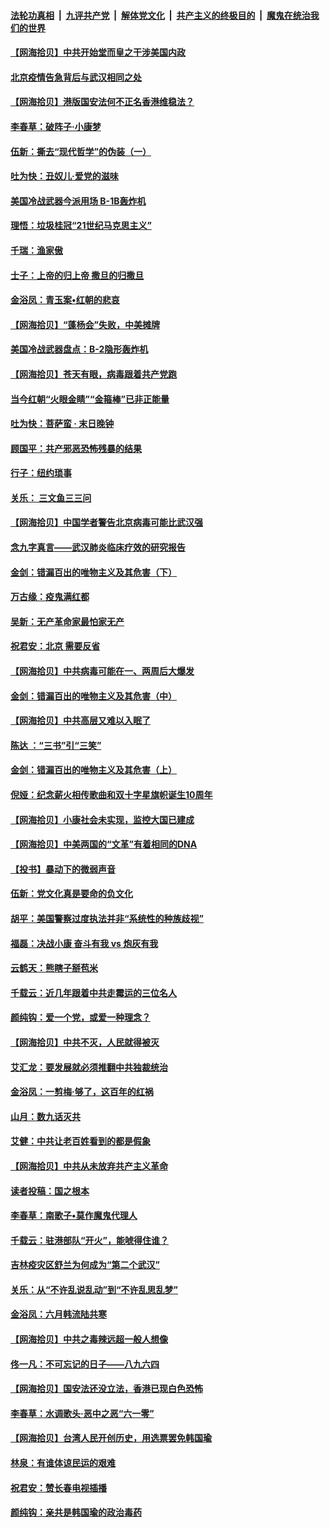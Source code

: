 ####  [法轮功真相](../../../../basic/blob/master/README.md?t=06231902) &nbsp;|&nbsp; [九评共产党](../../../../9ping.md/blob/master/README.md?t=06231902) &nbsp;|&nbsp; [解体党文化](../../../../jtdwh.md/blob/master/README.md?t=06231902)  &nbsp;|&nbsp; [共产主义的终极目的](../../../../gczydzjmd.md/blob/master/README.md?t=06231902) &nbsp;|&nbsp; [魔鬼在统治我们的世界](../../../../mgztzwmdsj.md/blob/master/README.md?t=06231902) 

#### [【网海拾贝】中共开始堂而皇之干涉美国内政](../pages/nsc993/n12205646.md?t=06231902) 

#### [北京疫情告急背后与武汉相同之处](../pages/nsc993/n12201610.md?t=06231902) 

#### [【网海拾贝】港版国安法何不正名香港维稳法？](../pages/nsc993/n12203675.md?t=06231902) 

#### [李春草：破阵子·小康梦](../pages/nsc993/n12202996.md?t=06231902) 

#### [伍新：撕去“现代哲学”的伪装（一）](../pages/nsc993/n12202666.md?t=06231902) 

#### [吐为快：丑奴儿·爱党的滋味](../pages/nsc993/n12202630.md?t=06231902) 

#### [美国冷战武器今派用场 B-1B轰炸机](../pages/nsc993/n12202368.md?t=06231902) 

#### [理悟：垃圾桂冠“21世纪马克思主义”](../pages/nsc993/n12201220.md?t=06231902) 

#### [千瑞：渔家傲](../pages/nsc993/n12201174.md?t=06231902) 

#### [士子：上帝的归上帝 撒旦的归撒旦](../pages/nsc993/n12199902.md?t=06231902) 

#### [金浴凤：青玉案•红朝的悲哀](../pages/nsc993/n12199650.md?t=06231902) 

#### [【网海拾贝】“蓬杨会”失败，中美摊牌](../pages/nsc993/n12199598.md?t=06231902) 

#### [美国冷战武器盘点：B-2隐形轰炸机](../pages/nsc993/n12199226.md?t=06231902) 

#### [【网海拾贝】苍天有眼，病毒跟着共产党跑](../pages/nsc993/n12197648.md?t=06231902) 

#### [当今红朝“火眼金睛”“金箍棒”已非正能量](../pages/nsc993/n12196834.md?t=06231902) 

#### [吐为快：菩萨蛮 · 末日晚钟](../pages/nsc993/n12196689.md?t=06231902) 

#### [顾国平：共产邪恶恐怖残暴的结果](../pages/nsc993/n12195238.md?t=06231902) 

#### [行子：纽约琐事](../pages/nsc993/n12194752.md?t=06231902) 

#### [关乐： 三文鱼三三问](../pages/nsc993/n12194626.md?t=06231902) 

#### [【网海拾贝】中国学者警告北京病毒可能比武汉强](../pages/nsc993/n12193964.md?t=06231902) 

#### [念九字真言——武汉肺炎临床疗效的研究报告](../pages/nsc993/n12190804.md?t=06231902) 

#### [金剑：错漏百出的唯物主义及其危害（下）](../pages/nsc993/n12191909.md?t=06231902) 

#### [万古缘：疫鬼满红都](../pages/nsc993/n12191847.md?t=06231902) 

#### [吴新：无产革命家最怕家无产](../pages/nsc993/n12191806.md?t=06231902) 

#### [祝君安：北京 需要反省](../pages/nsc993/n12191766.md?t=06231902) 

#### [【网海拾贝】中共病毒可能在一、两周后大爆发](../pages/nsc993/n12190517.md?t=06231902) 

#### [金剑：错漏百出的唯物主义及其危害（中）](../pages/nsc993/n12188778.md?t=06231902) 

#### [【网海拾贝】中共高层又难以入眠了](../pages/nsc993/n12188425.md?t=06231902) 

#### [陈达 ：“三书”引“三笑”](../pages/nsc993/n12187929.md?t=06231902) 

#### [金剑：错漏百出的唯物主义及其危害（上）](../pages/nsc993/n12186502.md?t=06231902) 

#### [倪娅：纪念薪火相传歌曲和双十字星旗帜诞生10周年](../pages/nsc993/n12186439.md?t=06231902) 

#### [【网海拾贝】小康社会未实现，监控大国已建成](../pages/nsc993/n12185468.md?t=06231902) 

#### [【网海拾贝】中美两国的“文革”有着相同的DNA](../pages/nsc993/n12184487.md?t=06231902) 

#### [【投书】暴动下的微弱声音](../pages/nsc993/n12183493.md?t=06231902) 

#### [伍新：党文化真是要命的负文化](../pages/nsc993/n12182742.md?t=06231902) 

#### [胡平：美国警察过度执法并非“系统性的种族歧视”](../pages/nsc993/n12182713.md?t=06231902) 

#### [福磊：决战小康 奋斗有我 vs 炮灰有我](../pages/nsc993/n12182693.md?t=06231902) 

#### [云鹤天：熊瞎子掰苞米](../pages/nsc993/n12182680.md?t=06231902) 

#### [千载云：近几年跟着中共走霉运的三位名人](../pages/nsc993/n12182649.md?t=06231902) 

#### [颜纯钩：爱一个党，或爱一种理念？](../pages/nsc993/n12182640.md?t=06231902) 

#### [【网海拾贝】中共不灭，人民就得被灭](../pages/nsc993/n12180698.md?t=06231902) 

#### [艾汇龙：要发展就必须推翻中共独裁统治](../pages/nsc993/n12180647.md?t=06231902) 

#### [金浴凤：一剪梅·够了，这百年的红祸](../pages/nsc993/n12180002.md?t=06231902) 

#### [山月：数九话灭共](../pages/nsc993/n12179940.md?t=06231902) 

#### [艾健：中共让老百姓看到的都是假象](../pages/nsc993/n12179778.md?t=06231902) 

#### [【网海拾贝】中共从未放弃共产主义革命](../pages/nsc993/n12176687.md?t=06231902) 

#### [读者投稿：国之根本](../pages/nsc993/n12176662.md?t=06231902) 

#### [李春草：南歌子•莫作魔鬼代理人](../pages/nsc993/n12176610.md?t=06231902) 

#### [千载云：驻港部队“开火”，能唬得住谁？](../pages/nsc993/n12176028.md?t=06231902) 

#### [吉林疫灾区舒兰为何成为“第二个武汉”](../pages/nsc993/n12172816.md?t=06231902) 

#### [关乐：从“不许乱说乱动”到“不许乱思乱梦”](../pages/nsc993/n12174760.md?t=06231902) 

#### [金浴凤：六月韩流陆共寒](../pages/nsc993/n12174739.md?t=06231902) 

#### [【网海拾贝】中共之毒辣远超一般人想像](../pages/nsc993/n12174574.md?t=06231902) 

#### [佟一凡：不可忘记的日子——八九六四](../pages/nsc993/n12174371.md?t=06231902) 

#### [【网海拾贝】国安法还没立法，香港已现白色恐怖](../pages/nsc993/n12172467.md?t=06231902) 

#### [李春草：水调歌头·恶中之恶“六一零”](../pages/nsc993/n12171662.md?t=06231902) 

#### [【网海拾贝】台湾人民开创历史，用选票罢免韩国瑜](../pages/nsc993/n12169412.md?t=06231902) 

#### [林泉：有谁体谅民运的艰难](../pages/nsc993/n12169204.md?t=06231902) 

#### [祝君安：赞长春电视插播](../pages/nsc993/n12168998.md?t=06231902) 

#### [颜纯钩：亲共是韩国瑜的政治毒药](../pages/nsc993/n12168959.md?t=06231902) 

